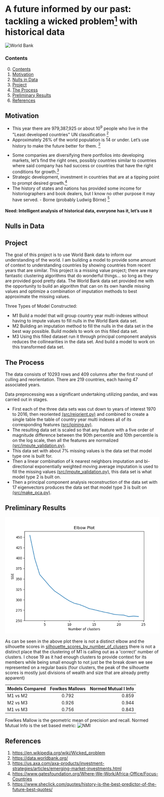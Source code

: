# A future informed by our past: tackling a wicked problem[<sup>1</sup>](#references) with historical data
![World Bank](http://www.worldbank.org/content/dam/wbr/logo/logo-wb-header-en.svg)

### Contents
0. [Contents](#contents)
1. [Motivation](#motivation)
2. [Nulls in Data](#nulls-in-data)
3. [Project](#project)
4. [The Process](#the-process)
5. [Preliminary Results](#preliminary-results)
6. [References](#references)
 
## Motivation
* This year there are 979,387,925 or about 10<sup>9</sup> people who live in the "Least developed countries" UN classification [<sup>2</sup>](#references)
* Approximately 26% of the world population is 14 or under.  Let’s use history to make the future better for them. [<sup>2</sup>](#references)
<!---
* As seen in _ the previous assumption of linear development, maybe being replaced with the need to understand aggregate conditions for development
-->
* Some companies are diversifying there portfolios into developing markets, let’s find the right ones, possibly countries similar to countries where said company has had success or countries that have the right conditions for growth.[<sup>3</sup>](#references)
* Strategic development, investment in countries that are at a tipping point to prompt desired growth.[<sup>4</sup>](#references)
* The history of states and nations has provided some income for historiographers and book dealers, but I know no other purpose it may have served. - Borne (probably Ludwig Börne) [<sup>5</sup>](#references)

#### Need: Intelligent analysis of historical data, everyone has it, let’s use it

## Nulls in Data
<!---
Ghost in the Data
-->
## Project
The goal of this project is to use World Bank data to inform our understanding of the world.  I am building a model to provide some amount of context to understanding countries by showing countries from recent years that are similar.  This project is a missing value project; there are many fantastic clustering algorithms that do wonderful things... so long as they are provided good pretty data.  The World Bank data set provided me with the opportunity to build an algorithm that can on its own handle missing values and optimize a combination of imputation methods to best approximate the missing values.

Three Types of Model Constructed:
* M1 Build a model that will group country year multi-indexes without having to impute values to fill nulls in the World Bank data set.
* M2 Building an imputation method to fill the nulls in the data set in the best way possible. Build models to work on this filled data set.
* M3 Using this filled dataset run it through principal component analysis reduces the collinearities in the data set.  And build a model to work on this transformed data set.

## The Process
<!---
Trust the Process
-->
The data consists of 10293 rows and 409 columns after the first round of culling and reorientation. There are 219 countries, each having 47 associated years.  

Data preprocessing was a significant undertaking utilizing pandas, and was carried out in stages.  
* First each of the three data sets was cut down to years of interest 1970 to 2016, then reoriented [(src/reiorient.py)](https://github.com/jakebobu/world-bank/blob/master/src/reorient.py) and combined to create a single table the table of country year multi indexes all of its corresponding features [(src/joining.py)](https://github.com/jakebobu/world-bank/blob/master/src/joining.py).  
* The resulting data set is scaled so that any feature with a five order of magnitude difference between the 90th percentile and 10th percentile is on the log scale, then all the features are normalized [(src/impute_validation.py)](https://github.com/jakebobu/world-bank/blob/master/src/impute_validation.py).  
* This data set with about 7% missing values is the data set that model type one is built for.  
* Then a linear combination of k nearest neighbors imputation and bi-directional exponentially weighted moving average imputation is used to fill the missing values [(src/impute_validation.py)](https://github.com/jakebobu/world-bank/blob/master/src/impute_validation.py), this data set is what model type 2 is built on.
* Then a principal component analysis reconstruction of the data set with 17 eigenvectors produces the data set that model type 3 is built on [(src/make_pca.py)](https://github.com/jakebobu/world-bank/blob/master/src/impute_validation.py).

## Preliminary Results

![Elbow Plot](https://github.com/jakebobu/world-bank/blob/master/elbow_plot_25_clusters.png)

As can be seen in the above plot there is not a distinct elbow and the silhouette scores in [silhouette_scores_by_number_of_clusers](https://github.com/jakebobu/world-bank/blob/master/silhouette_scores_by_number_of_clusers) there is not a distinct place that the clustering of M1 is calling out as a 'correct' number of clusters.  I chose 19 as it had enough clusters to provide context for its members while being small enough to not just be the break down we see represented on a regular basis (four clusters, the peak of the silhouette scores is mostly just divisions of wealth and size that are already pretty apparent)

|Models Compared|Fowlkes Mallows|Normed Mutual l Info|
| ------------- |:-------------:| ---------------:|
| M1 vs M2      |0.792          |0.859            |
| M2 vs M3      |0.926          |0.944            |
| M1 vs M3      |0.756          |0.843            |

Fowlkes Mallow is the geometric mean of precision and recall.
Normed Mutual Info is the set based metric: 
![NMI](http://scikit-learn.org/stable/_images/math/bec21a153660524d4479a87aaef3b1f00bcd1dbb.png)

## References
1. https://en.wikipedia.org/wiki/Wicked_problem
2. https://data.worldbank.org/
3. https://us.axa.com/axa-products/investment-strategies/articles/emerging-market-investments.html
4. https://www.gatesfoundation.org/Where-We-Work/Africa-Office/Focus-Countries
5. https://www.sheclick.com/quotes/history-is-the-best-predictor-of-the-future-best-quotes/

